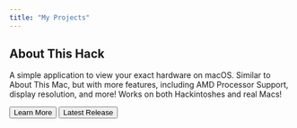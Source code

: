 ```yaml
---
title: "My Projects"
---
```


## About This Hack

A simple application to view your exact hardware on macOS. Similar to About This Mac, but with more features, including AMD Processor Support, display resolution, and more! Works on both Hackintoshes and real Macs!

<form>
  <button class="btn btn-primary" formaction="https://github.com/8itCat/About-This-Hack/" target="_blank" rel="noopener noreferrer">Learn More</button>
  <button class="btn btn-primary" formaction="https://github.com/8itCat/About-This-Hack/releases/latest" target="_blank" rel="noopener noreferrer">Latest Release</button>
</form>